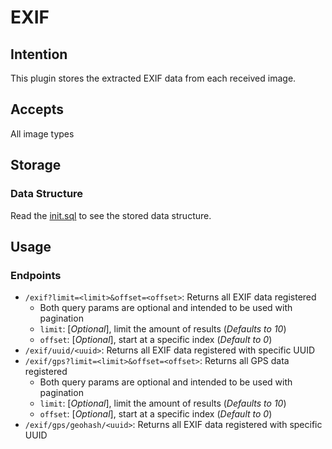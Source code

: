 # EXIF

## Intention
This plugin stores the extracted EXIF data from each received image.


## Accepts
All image types


## Storage
### Data Structure
Read the [init.sql](scripts/init.sql) to see the stored data structure.


## Usage
### Endpoints
* `/exif?limit=<limit>&offset=<offset>`: Returns all EXIF data registered
  * Both query params are optional and intended to be used with pagination
  * `limit`: [_Optional_], limit the amount of results (*Defaults to 10*)
  * `offset`: [_Optional_], start at a specific index (*Default to 0*)
* `/exif/uuid/<uuid>`: Returns all EXIF data registered with specific UUID
* `/exif/gps?limit=<limit>&offset=<offset>`: Returns all GPS data registered
  * Both query params are optional and intended to be used with pagination
  * `limit`: [_Optional_], limit the amount of results (*Defaults to 10*)
  * `offset`: [_Optional_], start at a specific index (*Default to 0*)
* `/exif/gps/geohash/<uuid>`: Returns all EXIF data registered with specific UUID
